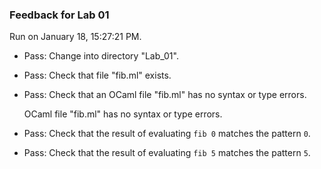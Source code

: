### Feedback for Lab 01

Run on January 18, 15:27:21 PM.

+ Pass: Change into directory "Lab_01".

+ Pass: Check that file "fib.ml" exists.

+ Pass: Check that an OCaml file "fib.ml" has no syntax or type errors.

    OCaml file "fib.ml" has no syntax or type errors.



+ Pass: Check that the result of evaluating `fib 0` matches the pattern `0`.

   



+ Pass: Check that the result of evaluating `fib 5` matches the pattern `5`.

   




